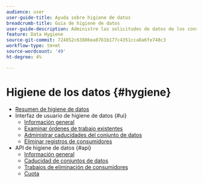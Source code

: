 ```yaml
---
audience: user
user-guide-title: Ayuda sobre higiene de datos
breadcrumb-title: Guía de higiene de datos
user-guide-description: Administre las solicitudes de datos de los consumidores para cumplir con las regulaciones legales de privacidad, como el RGPD y la CCPA.
feature: Data Hygiene
source-git-commit: 724852c63886ea8761b177c4351cca8a6fe748c3
workflow-type: tm+mt
source-wordcount: '49'
ht-degree: 4%

---
```



# Higiene de los datos {#hygiene}

* [Resumen de higiene de datos](./home.md)
* Interfaz de usuario de higiene de datos {#ui}
   * [Información general](./ui/overview.md)
   * [Examinar órdenes de trabajo existentes](./ui/browse.md)
   * [Administrar caducidades del conjunto de datos](./ui/dataset-expiration.md)
   * [Eliminar registros de consumidores](./ui/delete-consumer.md)
* API de higiene de datos {#api}
   * [Información general](./api/overview.md)
   * [Caducidad de conjuntos de datos](./api/dataset-expiration.md)
   * [Trabajos de eliminación de consumidores](./api/jobs.md)
   * [Cuota](./api/quota.md)
